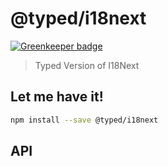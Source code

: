 # @typed/i18next

[![Greenkeeper badge](https://badges.greenkeeper.io/TylorS/typed-i18next.svg)](https://greenkeeper.io/)

> Typed Version of I18Next

<!-- Write a short summary about your library here -->

## Let me have it!
```sh
npm install --save @typed/i18next
```

## API

<!-- Describe your API here -->
